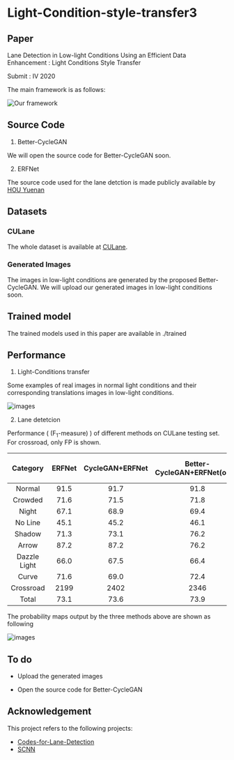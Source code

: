 # Light-Condition-style-transfer3

## Paper
Lane Detection in Low-light Conditions Using an Efficient Data Enhancement : Light Conditions Style Transfer

Submit : IV 2020

The main framework is as follows:

![Our framework](https://github.com/Chenzhaowei13/Light-Condition-Style-Transfer/tree/master/data/framework.png)

## Source Code

1. Better-CycleGAN

We will open the source code for Better-CycleGAN soon.

2. ERFNet

The source code used for the lane detction is made publicly available by [HOU Yuenan](https://github.com/cardwing/Codes-for-Lane-Detection/tree/master/ERFNet-CULane-PyTorch)

## Datasets

### CULane

The whole dataset is available at [CULane](https://xingangpan.github.io/projects/CULane.html).

### Generated Images

The  images in low-light conditions are generated by the proposed Better-CycleGAN.  We will upload our generated images in low-light conditions soon.


## Trained model

The trained models used in this paper are available in ./trained


## Performance

1. Light-Conditions transfer

Some examples of real images in normal light conditions and their corresponding translations images in low-light conditions.

![images](https://github.com/Chenzhaowei13/Light-Condition-Style-Transfer/tree/master/data/transfer_results.png)


2. Lane detetcion

Performance ( (F<sub>1</sub>-measure) ) of different methods on CULane testing set. For crossroad, only FP is shown.

| Category | ERFNet | CycleGAN+ERFNet | Better-CycleGAN+ERFNet(ours) | SCNN | ENet-SAD | ResNet-101-SAD |
|:----:|:----:|:----:|:----:|:----:|:----:|:----:|
| Normal | 91.5 | 91.7 | 91.8 | 90.6 | 90.1 | 90.7 |
| Crowded | 71.6 | 71.5 | 71.8 | 69.7 | 68.8 | 70.0 |
| Night | 67.1 | 68.9 | 69.4 | 66.1 | 66.0 | 66.3 |
| No Line | 45.1 | 45.2 | 46.1 | 43.4 | 41.6 | 43.5 |
| Shadow | 71.3 | 73.1 | 76.2 | 66.9 | 65.9 | 67.0 |
| Arrow | 87.2 | 87.2 | 76.2 | 66.9 | 65.9 | 67.0 |
| Dazzle Light | 66.0 | 67.5 | 66.4 | 58.5 | 60.2 | 59.9 |
| Curve | 71.6 | 69.0 | 72.4 | 64.4 | 65.7 | 65.7 |
| Crossroad | 2199 | 2402 | 2346 | 1990 | 1998 | 2052 |
| Total | 73.1 | 73.6 | 73.9 | 71.6 | 70.8 | 71.8 |

The probability maps output by the three methods above are shown as following

![images](https://github.com/Chenzhaowei13/Light-Condition-Style-Transfer/tree/master/data/lane_detection_results.png)


## To do

- Upload the generated images

- Open the source code for Better-CycleGAN

## Acknowledgement

This project refers to the following projects:

-  [Codes-for-Lane-Detection](https://github.com/cardwing/Codes-for-Lane-Detection)
-  [SCNN](https://github.com/XingangPan/SCNN)






